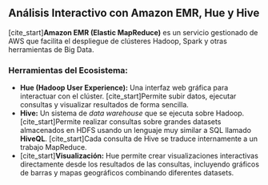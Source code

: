 ## Análisis Interactivo con Amazon EMR, Hue y Hive

[cite_start]**Amazon EMR (Elastic MapReduce)** es un servicio gestionado de AWS que facilita el despliegue de clústeres Hadoop, Spark y otras herramientas de Big Data.

### Herramientas del Ecosistema:
* **Hue (Hadoop User Experience):** Una interfaz web gráfica para interactuar con el clúster. [cite_start]Permite subir datos, ejecutar consultas y visualizar resultados de forma sencilla.
* **Hive:** Un sistema de *data warehouse* que se ejecuta sobre Hadoop. [cite_start]Permite realizar consultas sobre grandes datasets almacenados en HDFS usando un lenguaje muy similar a SQL llamado **HiveQL**. [cite_start]Cada consulta de Hive se traduce internamente a un trabajo MapReduce.
* [cite_start]**Visualización:** Hue permite crear visualizaciones interactivas directamente desde los resultados de las consultas, incluyendo gráficos de barras y mapas geográficos combinando diferentes datasets.
